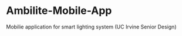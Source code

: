 Ambilite-Mobile-App
===================

Mobilie application for smart lighting system (UC Irvine Senior Design)
